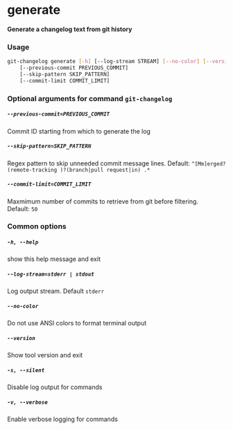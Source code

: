 
generate
========


**Generate a changelog text from git history**
### Usage
```bash
git-changelog generate [-h] [--log-stream STREAM] [--no-color] [--version] [-s] [-v]
    [--previous-commit PREVIOUS_COMMIT]
    [--skip-pattern SKIP_PATTERN]
    [--commit-limit COMMIT_LIMIT]
```
### Optional arguments for command `git-changelog`

##### `--previous-commit=PREVIOUS_COMMIT`


Commit ID starting from which to generate the log
##### `--skip-pattern=SKIP_PATTERN`


Regex pattern to skip unneeded commit message lines. Default:&nbsp;`^[Mm]erged? (remote-tracking )?(branch|pull request|in) .*`
##### `--commit-limit=COMMIT_LIMIT`


Maxmimum number of commits to retrieve from git before filtering. Default:&nbsp;`50`
### Common options

##### `-h, --help`


show this help message and exit
##### `--log-stream=stderr | stdout`


Log output stream. Default `stderr`
##### `--no-color`


Do not use ANSI colors to format terminal output
##### `--version`


Show tool version and exit
##### `-s, --silent`


Disable log output for commands
##### `-v, --verbose`


Enable verbose logging for commands